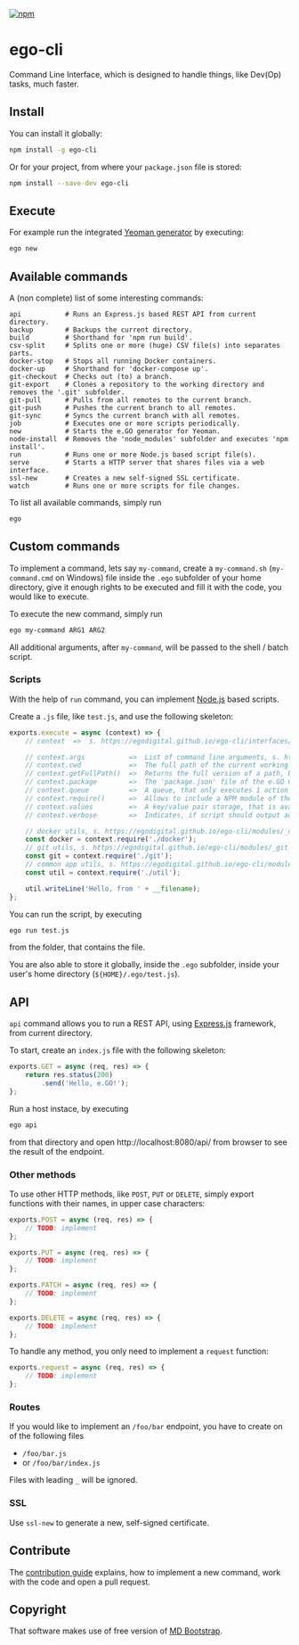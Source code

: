 [![npm](https://img.shields.io/npm/v/ego-cli.svg)](https://www.npmjs.com/package/ego-cli)

# ego-cli

Command Line Interface, which is designed to handle things, like Dev(Op) tasks, much faster.

## Install

You can install it globally:

```bash
npm install -g ego-cli
```

Or for your project, from where your `package.json` file is stored:

```bash
npm install --save-dev ego-cli
```

## Execute

For example run the integrated [Yeoman generator](https://github.com/egodigital/generator-ego) by executing:

```bash
ego new
```

## Available commands

A (non complete) list of some interesting commands:

```
api           # Runs an Express.js based REST API from current directory.
backup        # Backups the current directory.
build         # Shorthand for 'npm run build'.
csv-split     # Splits one or more (huge) CSV file(s) into separates parts.
docker-stop   # Stops all running Docker containers.
docker-up     # Shorthand for 'docker-compose up'.
git-checkout  # Checks out (to) a branch.
git-export    # Clones a repository to the working directory and removes the '.git' subfolder.
git-pull      # Pulls from all remotes to the current branch.
git-push      # Pushes the current branch to all remotes.
git-sync      # Syncs the current branch with all remotes.
job           # Executes one or more scripts periodically.
new           # Starts the e.GO generator for Yeoman.
node-install  # Removes the 'node_modules' subfolder and executes 'npm install'.
run           # Runs one or more Node.js based script file(s).
serve         # Starts a HTTP server that shares files via a web interface.
ssl-new       # Creates a new self-signed SSL certificate.
watch         # Runs one or more scripts for file changes.
```

To list all available commands, simply run

```bash
ego
```

## Custom commands

To implement a command, lets say `my-command`, create a `my-command.sh` (`my-command.cmd` on Windows) file inside the `.ego` subfolder of your home directory, give it enough rights to be executed and fill it with the code, you would like to execute.

To execute the new command, simply run

```bash
ego my-command ARG1 ARG2
```

All additional arguments, after `my-command`, will be passed to the shell / batch script.

### Scripts

With the help of `run` command, you can implement [Node.js]() based scripts.

Create a `.js` file, like `test.js`, and use the following skeleton:

```javascript
exports.execute = async (context) => {
    // context  =>  s. https://egodigital.github.io/ego-cli/interfaces/_contracts_.commandexecutecontext.html

    // context.args           =>  List of command line arguments, s. https://www.npmjs.com/package/minimist
    // context.cwd            =>  The full path of the current working directory
    // context.getFullPath()  =>  Returns the full version of a path, based on the value of 'cwd'
    // context.package        =>  The 'package.json' file of the e.GO CLI
    // context.queue          =>  A queue, that only executes 1 action at the same time, s. https://www.npmjs.com/package/p-queue
    // context.require()      =>  Allows to include a NPM module of the e.GO CLI
    // context.values         =>  A key/value pair storage, that is available while the execution
    // context.verbose        =>  Indicates, if script should output additional information or not

    // docker utils, s. https://egodigital.github.io/ego-cli/modules/_docker_.html
    const docker = context.require('./docker');
    // git utils, s. https://egodigital.github.io/ego-cli/modules/_git_.html
    const git = context.require('./git');
    // common app utils, s. https://egodigital.github.io/ego-cli/modules/_util_.html
    const util = context.require('./util');

    util.writeLine('Hello, from ' + __filename);
};
```

You can run the script, by executing

```bash
ego run test.js
```

from the folder, that contains the file.

You are also able to store it globally, inside the `.ego` subfolder, inside your user's home directory (`${HOME}/.ego/test.js`).

## API

`api` command allows you to run a REST API, using [Express.js](https://expressjs.com/) framework, from current directory.

To start, create an `index.js` file with the following skeleton:

```javascript
exports.GET = async (req, res) => {
    return res.status(200)
        .send('Hello, e.GO!');
};
```

Run a host instace, by executing

```bash
ego api
```

from that directory and open http://localhost:8080/api/ from browser to see the result of the endpoint.

### Other methods

To use other HTTP methods, like `POST`, `PUT` or `DELETE`, simply export functions with their names, in upper case characters:

```javascript
exports.POST = async (req, res) => {
    // TODO: implement
};

exports.PUT = async (req, res) => {
    // TODO: implement
};

exports.PATCH = async (req, res) => {
    // TODO: implement
};

exports.DELETE = async (req, res) => {
    // TODO: implement
};
```

To handle any method, you only need to implement a `request` function:

```javascript
exports.request = async (req, res) => {
    // TODO: implement
};
```

### Routes

If you would like to implement an `/foo/bar` endpoint, you have to create on of the following files

* `/foo/bar.js`
* or `/foo/bar/index.js`

Files with leading `_` will be ignored.

### SSL

Use `ssl-new` to generate a new, self-signed certificate.

## Contribute

The [contribution guide](./CONTRIBUTION.md) explains, how to implement a new command, work with the code and open a pull request.

## Copyright

That software makes use of free version of [MD Bootstrap](https://mdbootstrap.com/).
